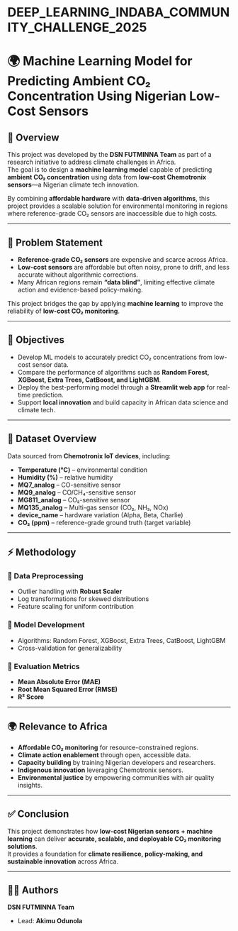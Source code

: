 # DEEP_LEARNING_INDABA_COMMUNITY_CHALLENGE_2025

# 🌍 Machine Learning Model for Predicting Ambient CO₂ Concentration Using Nigerian Low-Cost Sensors  

## 📌 Overview  
This project was developed by the **DSN FUTMINNA Team** as part of a research initiative to address climate challenges in Africa.  
The goal is to design a **machine learning model** capable of predicting **ambient CO₂ concentration** using data from **low-cost Chemotronix sensors**—a Nigerian climate tech innovation.  

By combining **affordable hardware** with **data-driven algorithms**, this project provides a scalable solution for environmental monitoring in regions where reference-grade CO₂ sensors are inaccessible due to high costs.  

---

## 🎯 Problem Statement  
- **Reference-grade CO₂ sensors** are expensive and scarce across Africa.  
- **Low-cost sensors** are affordable but often noisy, prone to drift, and less accurate without algorithmic corrections.  
- Many African regions remain **“data blind”**, limiting effective climate action and evidence-based policy-making.  

This project bridges the gap by applying **machine learning** to improve the reliability of **low-cost CO₂ monitoring**.  

---

## 📝 Objectives  
- Develop ML models to accurately predict CO₂ concentrations from low-cost sensor data.  
- Compare the performance of algorithms such as **Random Forest, XGBoost, Extra Trees, CatBoost, and LightGBM**.  
- Deploy the best-performing model through a **Streamlit web app** for real-time prediction.  
- Support **local innovation** and build capacity in African data science and climate tech.  

---

## 📂 Dataset Overview  
Data sourced from **Chemotronix IoT devices**, including:  
- **Temperature (°C)** – environmental condition  
- **Humidity (%)** – relative humidity  
- **MQ7_analog** – CO-sensitive sensor  
- **MQ9_analog** – CO/CH₄-sensitive sensor  
- **MG811_analog** – CO₂-sensitive sensor  
- **MQ135_analog** – Multi-gas sensor (CO₂, NH₃, NOx)  
- **device_name** – hardware variation (Alpha, Beta, Charlie)  
- **CO₂ (ppm)** – reference-grade ground truth (target variable)  


---

## ⚡ Methodology  
### 🔹 Data Preprocessing  
- Outlier handling with **Robust Scaler**  
- Log transformations for skewed distributions  
- Feature scaling for uniform contribution  

### 🔹 Model Development  
- Algorithms: Random Forest, XGBoost, Extra Trees, CatBoost, LightGBM  
- Cross-validation for generalizability  

### 🔹 Evaluation Metrics  
- **Mean Absolute Error (MAE)**  
- **Root Mean Squared Error (RMSE)**  
- **R² Score**  

---

## 🌍 Relevance to Africa  
- **Affordable CO₂ monitoring** for resource-constrained regions.  
- **Climate action enablement** through open, accessible data.  
- **Capacity building** by training Nigerian developers and researchers.  
- **Indigenous innovation** leveraging Chemotronix sensors.  
- **Environmental justice** by empowering communities with air quality insights.  

---

## ✅ Conclusion  
This project demonstrates how **low-cost Nigerian sensors + machine learning** can deliver **accurate, scalable, and deployable CO₂ monitoring solutions**.  
It provides a foundation for **climate resilience, policy-making, and sustainable innovation** across Africa.  

---

## 👨‍💻 Authors  
**DSN FUTMINNA Team**  
- Lead: **Akimu Odunola**  


